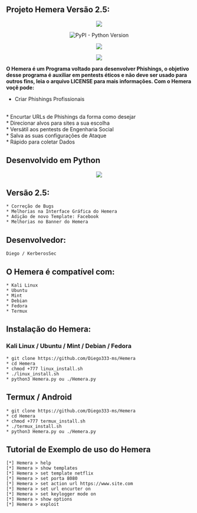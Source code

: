 ## Projeto Hemera Versão 2.5:

<p align="center"><img src="https://i.imgur.com/bQI1tgJ.png"></p>
<p align="center"><img alt="PyPI - Python Version" src="https://img.shields.io/pypi/pyversions/c"></p>
<p align="center"><img src="https://img.shields.io/badge/Hemera-Phishing-blueviolet"></p>
<p align="center"><img src="https://img.shields.io/badge/Vers%C3%A3o-2.5-brightgreen"></p>

<p><strong>O Hemera é um Programa voltado para desenvolver Phishings, o objetivo desse programa é auxiliar em pentests éticos e não deve ser usado para outros fins, leia o arquivo LICENSE para mais informações. Com o Hemera voçê pode:</strong></p>

* Criar Phishings Profissionais
<br>
* Encurtar URLs de Phishings da forma como desejar
<br>
* Direcionar alvos para sites a sua escolha
<br>
* Versátil aos pentests de Engenharia Social
<br>
* Salva as suas configurações de Ataque
<br>
* Rápido para coletar Dados

## Desenvolvido em Python

<p align="center"><img src="https://upload.wikimedia.org/wikipedia/commons/thumb/f/f8/Python_logo_and_wordmark.svg/1024px-Python_logo_and_wordmark.svg.png"></p>

## Versão 2.5:
```
* Correção de Bugs
* Melhorias na Interface Gráfica do Hemera
* Adição de novo Template: Facebook
* Melhorias no Banner do Hemera
```
## Desenvolvedor:

```
Diego / KerberosSec
```

## O Hemera é compatível com:

```
* Kali Linux
* Ubuntu
* Mint
* Debian
* Fedora
* Termux
```

## Instalação do Hemera:

### Kali Linux / Ubuntu / Mint / Debian / Fedora

```
* git clone https://github.com/Diego333-ms/Hemera
* cd Hemera
* chmod +777 linux_install.sh
* ./linux_install.sh
* python3 Hemera.py ou ./Hemera.py
```

## Termux / Android

```
* git clone https://github.com/Diego333-ms/Hemera
* cd Hemera
* chmod +777 termux_install.sh
* ./termux_install.sh
* python3 Hemera.py ou ./Hemera.py
```
## Tutorial de Exemplo de uso do Hemera

```
[*] Hemera > help
[*] Hemera > show templates
[*] Hemera > set template netflix
[*] Hemera > set porta 8080
[*] Hemera > set action url https://www.site.com
[*] Hemera > set url encurter on
[*] Hemera > set keylogger mode on
[*] Hemera > show options
[*] Hemera > exploit
```
